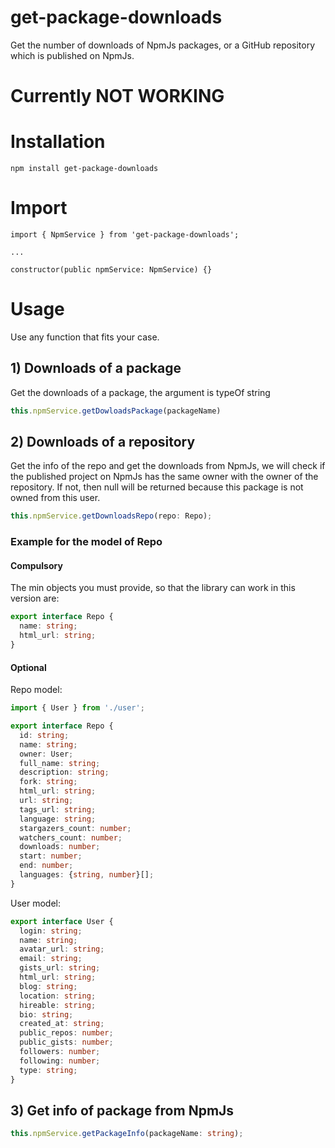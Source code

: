 # get-package-downloads
Get the number of downloads of NpmJs packages, or a GitHub repository which is published on NpmJs.

# Currently NOT WORKING

# Installation
```
npm install get-package-downloads
```

# Import
```
import { NpmService } from 'get-package-downloads';

...

constructor(public npmService: NpmService) {}

````


# Usage

Use any function that fits your case.

## 1) Downloads of a package
Get the downloads of a package, the argument is typeOf string
```ts
this.npmService.getDowloadsPackage(packageName)
```

## 2) Downloads of a repository
Get the info of the repo and get the downloads from NpmJs, we will check if the published project on NpmJs has the same owner with the owner of the repository. If not, then null will be returned because this package is not owned from this user.
```ts
this.npmService.getDownloadsRepo(repo: Repo);
```

### Example for the model of Repo

#### Compulsory
The min objects you must provide, so that the library can work in this version are:
```ts
export interface Repo {
  name: string;
  html_url: string;
}
```

#### Optional
Repo model:
```ts
import { User } from './user';

export interface Repo {
  id: string;
  name: string;
  owner: User;
  full_name: string;
  description: string;
  fork: string;
  html_url: string;
  url: string;
  tags_url: string;
  language: string;
  stargazers_count: number;
  watchers_count: number;
  downloads: number;
  start: number;
  end: number;
  languages: {string, number}[];
}
```

User model:
```ts
export interface User {
  login: string;
  name: string;
  avatar_url: string;
  email: string;
  gists_url: string;
  html_url: string;
  blog: string;
  location: string;
  hireable: string;
  bio: string;
  created_at: string;
  public_repos: number;
  public_gists: number;
  followers: number;
  following: number;
  type: string;
}
```

## 3) Get info of package from NpmJs
```ts
this.npmService.getPackageInfo(packageName: string);
```
